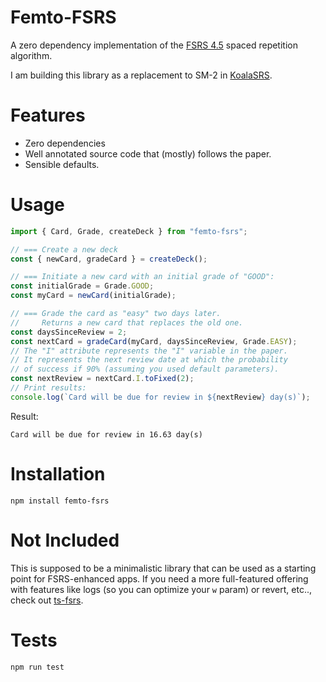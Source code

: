 # Femto-FSRS

A zero dependency implementation of the [FSRS 4.5](https://github.com/open-spaced-repetition) spaced repetition algorithm.

I am building this library as a replacement to SM-2 in [KoalaSRS](https://github.com/RickCarlino/KoalaSRS).

# Features

- Zero dependencies
- Well annotated source code that (mostly) follows the paper.
- Sensible defaults.

# Usage

```typescript
import { Card, Grade, createDeck } from "femto-fsrs";

// === Create a new deck
const { newCard, gradeCard } = createDeck();

// === Initiate a new card with an initial grade of "GOOD":
const initialGrade = Grade.GOOD;
const myCard = newCard(initialGrade);

// === Grade the card as "easy" two days later.
//     Returns a new card that replaces the old one.
const daysSinceReview = 2;
const nextCard = gradeCard(myCard, daysSinceReview, Grade.EASY);
// The "I" attribute represents the "I" variable in the paper.
// It represents the next review date at which the probability
// of success if 90% (assuming you used default parameters).
const nextReview = nextCard.I.toFixed(2);
// Print results:
console.log(`Card will be due for review in ${nextReview} day(s)`);
```

Result:

```
Card will be due for review in 16.63 day(s)
```

# Installation

```
npm install femto-fsrs
```

# Not Included

This is supposed to be a minimalistic library that can be used as a starting point
for FSRS-enhanced apps. If you need a more full-featured offering with features
like logs (so you can optimize your `w` param) or revert, etc.., check out [ts-fsrs](https://github.com/open-spaced-repetition/ts-fsrs).

# Tests

```
npm run test
```
